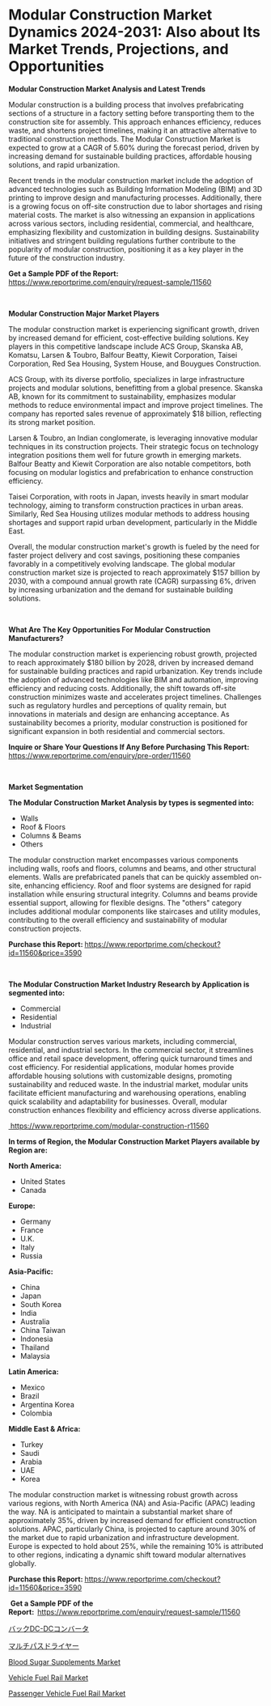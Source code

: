 <p><h1>Modular Construction Market Dynamics 2024-2031: Also about Its Market Trends, Projections, and Opportunities</h1></p><p><strong>Modular Construction Market Analysis and Latest Trends</strong></p>
<p><p>Modular construction is a building process that involves prefabricating sections of a structure in a factory setting before transporting them to the construction site for assembly. This approach enhances efficiency, reduces waste, and shortens project timelines, making it an attractive alternative to traditional construction methods. The Modular Construction Market is expected to grow at a CAGR of 5.60% during the forecast period, driven by increasing demand for sustainable building practices, affordable housing solutions, and rapid urbanization.</p><p>Recent trends in the modular construction market include the adoption of advanced technologies such as Building Information Modeling (BIM) and 3D printing to improve design and manufacturing processes. Additionally, there is a growing focus on off-site construction due to labor shortages and rising material costs. The market is also witnessing an expansion in applications across various sectors, including residential, commercial, and healthcare, emphasizing flexibility and customization in building designs. Sustainability initiatives and stringent building regulations further contribute to the popularity of modular construction, positioning it as a key player in the future of the construction industry.</p></p>
<p><strong>Get a Sample PDF of the Report:&nbsp;</strong> <a href="https://www.reportprime.com/enquiry/request-sample/11560">https://www.reportprime.com/enquiry/request-sample/11560</a></p>
<p>&nbsp;</p>
<p><strong>Modular Construction Major Market Players</strong></p>
<p><p>The modular construction market is experiencing significant growth, driven by increased demand for efficient, cost-effective building solutions. Key players in this competitive landscape include ACS Group, Skanska AB, Komatsu, Larsen & Toubro, Balfour Beatty, Kiewit Corporation, Taisei Corporation, Red Sea Housing, System House, and Bouygues Construction. </p><p>ACS Group, with its diverse portfolio, specializes in large infrastructure projects and modular solutions, benefitting from a global presence. Skanska AB, known for its commitment to sustainability, emphasizes modular methods to reduce environmental impact and improve project timelines. The company has reported sales revenue of approximately $18 billion, reflecting its strong market position.</p><p>Larsen & Toubro, an Indian conglomerate, is leveraging innovative modular techniques in its construction projects. Their strategic focus on technology integration positions them well for future growth in emerging markets. Balfour Beatty and Kiewit Corporation are also notable competitors, both focusing on modular logistics and prefabrication to enhance construction efficiency.</p><p>Taisei Corporation, with roots in Japan, invests heavily in smart modular technology, aiming to transform construction practices in urban areas. Similarly, Red Sea Housing utilizes modular methods to address housing shortages and support rapid urban development, particularly in the Middle East. </p><p>Overall, the modular construction market's growth is fueled by the need for faster project delivery and cost savings, positioning these companies favorably in a competitively evolving landscape. The global modular construction market size is projected to reach approximately $157 billion by 2030, with a compound annual growth rate (CAGR) surpassing 6%, driven by increasing urbanization and the demand for sustainable building solutions.</p></p>
<p>&nbsp;</p>
<p><strong>What Are The Key Opportunities For Modular Construction Manufacturers?</strong></p>
<p><p>The modular construction market is experiencing robust growth, projected to reach approximately $180 billion by 2028, driven by increased demand for sustainable building practices and rapid urbanization. Key trends include the adoption of advanced technologies like BIM and automation, improving efficiency and reducing costs. Additionally, the shift towards off-site construction minimizes waste and accelerates project timelines. Challenges such as regulatory hurdles and perceptions of quality remain, but innovations in materials and design are enhancing acceptance. As sustainability becomes a priority, modular construction is positioned for significant expansion in both residential and commercial sectors.</p></p>
<p><strong>Inquire or Share Your Questions If Any Before Purchasing This Report:</strong> <a href="https://www.reportprime.com/enquiry/pre-order/11560">https://www.reportprime.com/enquiry/pre-order/11560</a></p>
<p>&nbsp;</p>
<p><strong>Market Segmentation</strong></p>
<p><strong>The Modular Construction Market Analysis by types is segmented into:</strong></p>
<p><ul><li>Walls</li><li>Roof & Floors</li><li>Columns & Beams</li><li>Others</li></ul></p>
<p><p>The modular construction market encompasses various components including walls, roofs and floors, columns and beams, and other structural elements. Walls are prefabricated panels that can be quickly assembled on-site, enhancing efficiency. Roof and floor systems are designed for rapid installation while ensuring structural integrity. Columns and beams provide essential support, allowing for flexible designs. The "others" category includes additional modular components like staircases and utility modules, contributing to the overall efficiency and sustainability of modular construction projects.</p></p>
<p><strong>Purchase this Report:&nbsp;</strong><a href="https://www.reportprime.com/checkout?id=11560&price=3590">https://www.reportprime.com/checkout?id=11560&price=3590</a></p>
<p>&nbsp;</p>
<p><strong>The Modular Construction Market Industry Research by Application is segmented into:</strong></p>
<p><ul><li>Commercial</li><li>Residential</li><li>Industrial</li></ul></p>
<p><p>Modular construction serves various markets, including commercial, residential, and industrial sectors. In the commercial sector, it streamlines office and retail space development, offering quick turnaround times and cost efficiency. For residential applications, modular homes provide affordable housing solutions with customizable designs, promoting sustainability and reduced waste. In the industrial market, modular units facilitate efficient manufacturing and warehousing operations, enabling quick scalability and adaptability for businesses. Overall, modular construction enhances flexibility and efficiency across diverse applications.</p></p>
<p><a href="https://www.reportprime.com/modular-construction-r11560">&nbsp;https://www.reportprime.com/modular-construction-r11560</a></p>
<p><strong>In terms of Region, the Modular Construction Market Players available by Region are:</strong></p>
<p>
    <p> <strong> North America: </strong>
        <ul>
            <li>United States</li>
            <li>Canada</li>
        </ul>
        </p> 
    <p> <strong> Europe: </strong>
        <ul>
            <li>Germany</li>
            <li>France</li>
            <li>U.K.</li>
            <li>Italy</li>
            <li>Russia</li>
        </ul>
        </p> 
    <p> <strong> Asia-Pacific: </strong>
        <ul>
            <li>China</li>
            <li>Japan</li>
            <li>South Korea</li>
            <li>India</li>
            <li>Australia</li>
            <li>China Taiwan</li>
            <li>Indonesia</li>
            <li>Thailand</li>
            <li>Malaysia</li>
        </ul>
        </p> 
    <p> <strong> Latin America: </strong>
        <ul>
            <li>Mexico</li>
            <li>Brazil</li>
            <li>Argentina Korea</li>
            <li>Colombia</li>
        </ul>
        </p> 
    <p> <strong> Middle East & Africa: </strong>
        <ul>
            <li>Turkey</li>
            <li>Saudi</li>
            <li>Arabia</li>
            <li>UAE</li>
            <li>Korea</li>
        </ul>
    </p>
    </p>
<p><p>The modular construction market is witnessing robust growth across various regions, with North America (NA) and Asia-Pacific (APAC) leading the way. NA is anticipated to maintain a substantial market share of approximately 35%, driven by increased demand for efficient construction solutions. APAC, particularly China, is projected to capture around 30% of the market due to rapid urbanization and infrastructure development. Europe is expected to hold about 25%, while the remaining 10% is attributed to other regions, indicating a dynamic shift toward modular alternatives globally.</p></p>
<p><strong>Purchase this Report: </strong><a href="https://www.reportprime.com/checkout?id=11560&price=3590">https://www.reportprime.com/checkout?id=11560&price=3590</a></p>
<p>&nbsp;<strong>Get a Sample PDF of the Report:&nbsp;&nbsp;</strong><a href="https://www.reportprime.com/enquiry/request-sample/11560">https://www.reportprime.com/enquiry/request-sample/11560</a></p>
<p><strong></strong></p>
<p><p><a href="https://medium.com/@lenorakris2023/buck-dc-dc-converter-market-%E3%81%AE%E3%82%B0%E3%83%AD%E3%83%BC%E3%83%90%E3%83%AB%E5%B8%82%E5%A0%B4%E6%A6%82%E8%A6%81%E3%81%AF-%E4%B8%96%E7%95%8C%E3%81%8A%E3%82%88%E3%81%B3%E4%B8%BB%E8%A6%81%E5%B8%82%E5%A0%B4%E3%81%AB%E3%81%8A%E3%81%91%E3%82%8B%E6%A5%AD%E7%95%8C%E3%81%AB%E5%BD%B1%E9%9F%BF%E3%82%92%E4%B8%8E%E3%81%88%E3%82%8B%E4%B8%BB%E8%A6%81%E3%81%AA%E3%83%88%E3%83%AC%E3%83%B3%E3%83%89%E3%81%AB%E3%81%A4%E3%81%84%E3%81%A6-%E7%8B%AC%E8%87%AA%E3%81%AE%E8%A6%96%E7%82%B9%E3%82%92%E6%8F%90%E4%BE%9B%E3%81%97%E3%81%BE%E3%81%99-7477246d4770">バックDC-DCコンバータ</a></p><p><a href="https://medium.com/@lenorakris2023/multi-pass-dryer-market-%E3%81%AF-%E3%82%B3%E3%82%B9%E3%83%88%E7%AE%A1%E7%90%86%E3%81%A8%E5%8A%B9%E7%8E%87%E5%90%91%E4%B8%8A%E3%82%92%E5%84%AA%E5%85%88%E3%81%97%E3%81%BE%E3%81%99-%E3%81%95%E3%82%89%E3%81%AB-%E5%A0%B1%E5%91%8A%E6%9B%B8%E3%81%AF%E5%B8%82%E5%A0%B4%E3%81%AE%E9%9C%80%E8%A6%81%E9%9D%A2%E3%81%A8%E4%BE%9B%E7%B5%A6%E9%9D%A2%E3%81%AE%E4%B8%A1%E6%96%B9%E3%82%92%E3%82%AB%E3%83%90%E3%83%BC%E3%81%97%E3%81%A6%E3%81%84%E3%81%BE%E3%81%99-multi-pass-dryer-%E5%B8%82%E5%A0%B4%E3%81%AF-bca50eefd171">マルチパスドライヤー</a></p><p><a href="https://medium.com/@omamuller/the-growth-of-the-blood-sugar-supplements-market-has-been-significant-driven-by-various-critical-92296e76d7b5">Blood Sugar Supplements Market</a></p><p><a href="https://issuu.com/reportprime-2/docs/vehicle-fuel-rail-market-size-2030._1f880bb3f3ebab">Vehicle Fuel Rail Market</a></p><p><a href="https://issuu.com/reportprime-2/docs/passenger-vehicle-fuel-rail-market-_bbf53f7a358c09">Passenger Vehicle Fuel Rail Market</a></p></p>